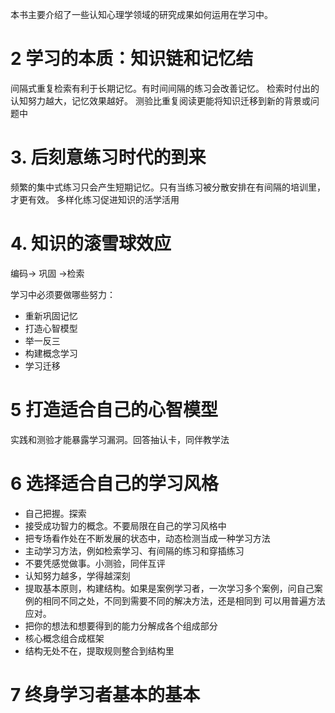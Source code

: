 本书主要介绍了一些认知心理学领域的研究成果如何运用在学习中。

# 2 学习的本质：知识链和记忆结

间隔式重复检索有利于长期记忆。有时间间隔的练习会改善记忆。
检索时付出的认知努力越大，记忆效果越好。
测验比重复阅读更能将知识迁移到新的背景或问题中

# 3. 后刻意练习时代的到来
频繁的集中式练习只会产生短期记忆。只有当练习被分散安排在有间隔的培训里，才更有效。
多样化练习促进知识的活学活用

# 4. 知识的滚雪球效应

编码-> 巩固 ->检索

学习中必须要做哪些努力：
- 重新巩固记忆
- 打造心智模型
- 举一反三
- 构建概念学习
- 学习迁移


# 5 打造适合自己的心智模型

实践和测验才能暴露学习漏洞。回答抽认卡，同伴教学法

# 6 选择适合自己的学习风格

- 自己把握。探索
- 接受成功智力的概念。不要局限在自己的学习风格中
- 把专场看作处在不断发展的状态中，动态检测当成一种学习方法
- 主动学习方法，例如检索学习、有间隔的练习和穿插练习
- 不要凭感觉做事。小测验，同伴互评
- 认知努力越多，学得越深刻
- 提取基本原则，构建结构。如果是案例学习者，一次学习多个案例，问自己案例的相同不同之处，不同到需要不同的解决方法，还是相同到 可以用普遍方法应对。
- 把你的想法和想要得到的能力分解成各个组成部分
- 核心概念组合成框架
- 结构无处不在，提取规则整合到结构里

# 7 终身学习者基本的基本
